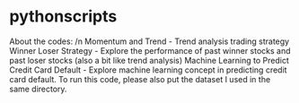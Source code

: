 # pythonscripts

About the codes: /n
Momentum and Trend - Trend analysis trading strategy
Winner Loser Strategy - Explore the performance of past winner stocks and past loser stocks (also a bit like trend analysis)
Machine Learning to Predict Credit Card Default - Explore machine learning concept in predicting credit card default. To run this code, please also put the dataset I used in the same directory. 
